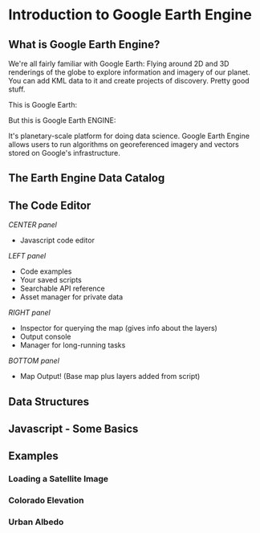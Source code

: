 # Introduction to Google Earth Engine

## What is Google Earth Engine?

We're all fairly familiar with Google Earth: Flying around 2D and 3D renderings of the globe to explore information and imagery of our planet. You can add KML data to it and create projects of discovery. Pretty good stuff.

This is Google Earth:

But this is Google Earth ENGINE:

It's planetary-scale platform for doing data science. Google Earth Engine allows users to run algorithms on georeferenced imagery and vectors stored on Google's infrastructure.

## The Earth Engine Data Catalog

## The Code Editor

*CENTER panel*
- Javascript code editor

*LEFT panel*
- Code examples
- Your saved scripts
- Searchable API reference
- Asset manager for private data

*RIGHT panel* 
- Inspector for querying the map (gives info about the layers)
- Output console
- Manager for long-running tasks

*BOTTOM panel*
- Map Output! (Base map plus layers added from script)


## Data Structures

## Javascript - Some Basics

## Examples

### Loading a Satellite Image

### Colorado Elevation

### Urban Albedo
